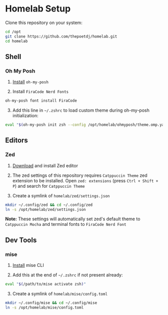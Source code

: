# Homelab Setup

Clone this repository on your system:

```bash
cd /opt
git clone https://github.com/thepoetdj/homelab.git
cd homelab
```

## Shell

### Oh My Posh

1. [Install](https://ohmyposh.dev/docs/installation/linux) `oh-my-posh`

2. Install `FiraCode Nerd Fonts`

```bash
oh-my-posh font install FiraCode
```

3. Add this line in `~/.zshrc` to load custom theme during oh-my-posh initialization:

```bash
eval "$(oh-my-posh init zsh --config /opt/homelab/ohmyposh/theme.omp.yaml)"
```

## Editors

### Zed

1. [Download](https://zed.dev/download) and install Zed editor

2. The zed settings of this repository requires `Catppuccin Theme` zed extension to be installed. Open `zed: extensions` (press `Ctrl + Shift + P`) and search for `Catppuccin Theme`

3. Create a symlink of `homelab/zed/settings.json`

```bash
mkdir ~/.config/zed && cd ~/.config/zed
ln -s /opt/homelab/zed/settings.json
```

**Note:** These settings will automatically set zed's default theme to `Catppuccin Mocha` and terminal fonts to `FiraCode Nerd Font`

## Dev Tools

### mise

1. [Install](https://mise.jdx.dev/getting-started.html#installing-mise-cli) mise CLI

2. Add this at the end of `~/.zshrc` if not present already:

```bash
eval "$(/path/to/mise activate zsh)"
```

3. Create a symlink of `homelab/mise/config.toml`

```bash
mkdir ~/.config/mise && cd ~/.config/mise
ln -s /opt/homelab/mise/config.toml
```

